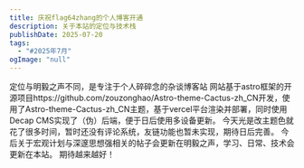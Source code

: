 ```yaml
---
title: 庆祝flag64zhang的个人博客开通
description: 关于本站的定位与技术栈
publishDate: 2025-07-20
tags:
  - "#2025年7月"
ogImage: "null"
---
```

定位与明毅之声不同，是专注于个人碎碎念的杂谈博客站
网站基于astro框架的开源项目https://github.com/zouzonghao/Astro-theme-Cactus-zh_CN开发，使用了Astro-theme-Cactus-zh_CN主题，基于vercel平台渲染并部署，同时使用Decap CMS实现了（伪）后端，便于日后使用多设备更新。
今天光是改主题色就花了很多时间，暂时还没有评论系统，友链功能也暂未实现，期待日后完善。
今后关于宏观计划与深邃思想强相关的帖子会更新在明毅之声，学习、日常、技术会更新在本站。
期待越来越好！

